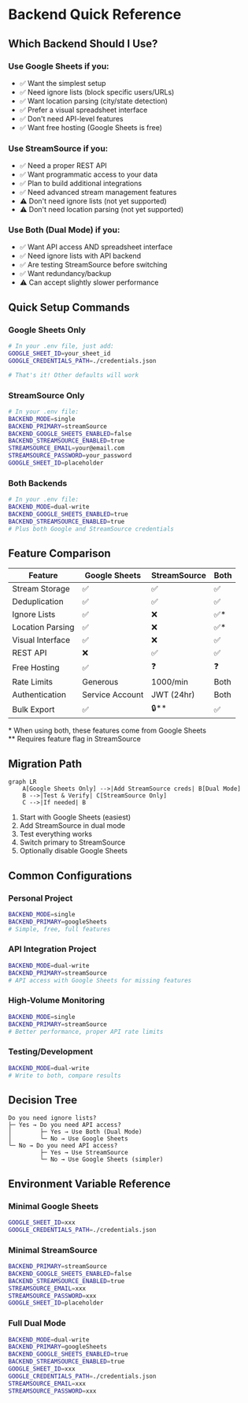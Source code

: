 # Backend Quick Reference

## Which Backend Should I Use?

### Use Google Sheets if you:
- ✅ Want the simplest setup
- ✅ Need ignore lists (block specific users/URLs)
- ✅ Want location parsing (city/state detection)
- ✅ Prefer a visual spreadsheet interface
- ✅ Don't need API-level features
- ✅ Want free hosting (Google Sheets is free)

### Use StreamSource if you:
- ✅ Need a proper REST API
- ✅ Want programmatic access to your data
- ✅ Plan to build additional integrations
- ✅ Need advanced stream management features
- ⚠️ Don't need ignore lists (not yet supported)
- ⚠️ Don't need location parsing (not yet supported)

### Use Both (Dual Mode) if you:
- ✅ Want API access AND spreadsheet interface
- ✅ Need ignore lists with API backend
- ✅ Are testing StreamSource before switching
- ✅ Want redundancy/backup
- ⚠️ Can accept slightly slower performance

## Quick Setup Commands

### Google Sheets Only
```bash
# In your .env file, just add:
GOOGLE_SHEET_ID=your_sheet_id
GOOGLE_CREDENTIALS_PATH=./credentials.json

# That's it! Other defaults will work
```

### StreamSource Only
```bash
# In your .env file:
BACKEND_MODE=single
BACKEND_PRIMARY=streamSource
BACKEND_GOOGLE_SHEETS_ENABLED=false
BACKEND_STREAMSOURCE_ENABLED=true
STREAMSOURCE_EMAIL=your@email.com
STREAMSOURCE_PASSWORD=your_password
GOOGLE_SHEET_ID=placeholder
```

### Both Backends
```bash
# In your .env file:
BACKEND_MODE=dual-write
BACKEND_GOOGLE_SHEETS_ENABLED=true
BACKEND_STREAMSOURCE_ENABLED=true
# Plus both Google and StreamSource credentials
```

## Feature Comparison

| Feature | Google Sheets | StreamSource | Both |
|---------|--------------|--------------|------|
| Stream Storage | ✅ | ✅ | ✅ |
| Deduplication | ✅ | ✅ | ✅ |
| Ignore Lists | ✅ | ❌ | ✅* |
| Location Parsing | ✅ | ❌ | ✅* |
| Visual Interface | ✅ | ❌ | ✅ |
| REST API | ❌ | ✅ | ✅ |
| Free Hosting | ✅ | ❓ | ❓ |
| Rate Limits | Generous | 1000/min | Both |
| Authentication | Service Account | JWT (24hr) | Both |
| Bulk Export | ✅ | 🔒** | ✅ |

\* When using both, these features come from Google Sheets  
\** Requires feature flag in StreamSource

## Migration Path

```mermaid
graph LR
    A[Google Sheets Only] -->|Add StreamSource creds| B[Dual Mode]
    B -->|Test & Verify| C[StreamSource Only]
    C -->|If needed| B
```

1. Start with Google Sheets (easiest)
2. Add StreamSource in dual mode
3. Test everything works
4. Switch primary to StreamSource
5. Optionally disable Google Sheets

## Common Configurations

### Personal Project
```bash
BACKEND_MODE=single
BACKEND_PRIMARY=googleSheets
# Simple, free, full features
```

### API Integration Project
```bash
BACKEND_MODE=dual-write
BACKEND_PRIMARY=streamSource
# API access with Google Sheets for missing features
```

### High-Volume Monitoring
```bash
BACKEND_MODE=single
BACKEND_PRIMARY=streamSource
# Better performance, proper API rate limits
```

### Testing/Development
```bash
BACKEND_MODE=dual-write
# Write to both, compare results
```

## Decision Tree

```
Do you need ignore lists?
├─ Yes → Do you need API access?
│        ├─ Yes → Use Both (Dual Mode)
│        └─ No → Use Google Sheets
└─ No → Do you need API access?
         ├─ Yes → Use StreamSource
         └─ No → Use Google Sheets (simpler)
```

## Environment Variable Reference

### Minimal Google Sheets
```bash
GOOGLE_SHEET_ID=xxx
GOOGLE_CREDENTIALS_PATH=./credentials.json
```

### Minimal StreamSource
```bash
BACKEND_PRIMARY=streamSource
BACKEND_GOOGLE_SHEETS_ENABLED=false
BACKEND_STREAMSOURCE_ENABLED=true
STREAMSOURCE_EMAIL=xxx
STREAMSOURCE_PASSWORD=xxx
GOOGLE_SHEET_ID=placeholder
```

### Full Dual Mode
```bash
BACKEND_MODE=dual-write
BACKEND_PRIMARY=googleSheets
BACKEND_GOOGLE_SHEETS_ENABLED=true
BACKEND_STREAMSOURCE_ENABLED=true
GOOGLE_SHEET_ID=xxx
GOOGLE_CREDENTIALS_PATH=./credentials.json
STREAMSOURCE_EMAIL=xxx
STREAMSOURCE_PASSWORD=xxx
```